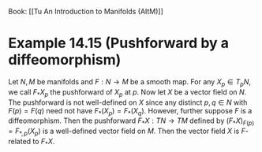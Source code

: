 Book: [[Tu An Introduction to Manifolds (AItM)]]
# Example 14.15 (Pushforward by a diffeomorphism)
Let $N,M$ be manifolds and $F:N\to M$ be a smooth map.
For any $X_{p}\in T_{p}N$, we call $F_{*}X_{p}$ the pushforward of $X_{p}$ at $p$.
Now let $X$ be a vector field on $N$.
The pushforward is not well-defined on $X$ since any distinct $p,q\in N$ with $F(p)=F(q)$ need not have $F_{*}(X_{p})=F_{*}(X_{q})$.
However, further suppose $F$ is a diffeomorphism.
Then the pushforward $F_{*}X:TN\to TM$ defined by $(F_{*}X)_{F(p)}=F_{*,p}(X_{p})$ is a well-defined vector field on $M$. 
Then the vector field $X$ is $F$-related to $F_{*}X$. 